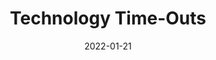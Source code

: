 ---
date: 2022-01-21
publisher: uxdesigncc
tags:
  - meta
target_url: https://uxdesign.cc/we-all-need-to-reduce-our-screen-time-here-is-why-and-a-few-ways-how-d2efff2ed4a3
title: Technology Time-Outs
---